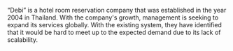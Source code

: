 “Debi” is a hotel room reservation company that was established in the year 2004 in Thailand. With the company's growth, management is seeking to expand its services globally. With the existing system, they have identified that it would be hard to meet up to the expected demand due to its lack of scalability. 